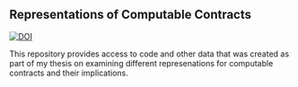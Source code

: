 ## Representations of Computable Contracts

[![DOI](https://zenodo.org/badge/276919357.svg)](https://zenodo.org/badge/latestdoi/276919357)


This repository provides access to code and other data that was created as part of my thesis on examining different represenations for computable contracts and their implications.


